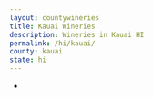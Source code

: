 ```yaml
---
layout: countywineries
title: Kauai Wineries
description: Wineries in Kauai HI
permalink: /hi/kauai/
county: kauai
state: hi
---
```

-
